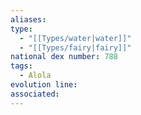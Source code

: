 ```yaml
---
aliases: 
type:
  - "[[Types/water|water]]"
  - "[[Types/fairy|fairy]]"
national dex number: 788
tags:
  - Alola
evolution line: 
associated:
---
```

